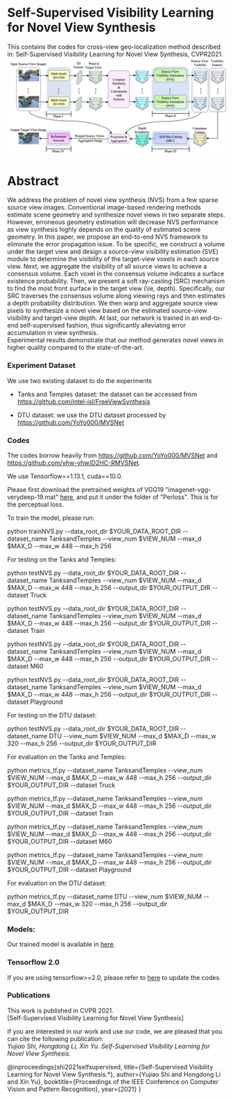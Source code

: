 # Self-Supervised Visibility Learning for Novel View Synthesis

This contains the codes for cross-view geo-localization method described in: Self-Supervised Visibility Learning for Novel View Synthesis, CVPR2021. 
![alt text](./Framework.png)

# Abstract
We address the problem of novel view synthesis (NVS) from a few sparse source view images. 
Conventional image-based rendering methods estimate scene geometry and synthesize novel views in two separate steps. 
However, erroneous geometry estimation will decrease NVS performance as view synthesis highly depends on the quality of estimated scene geometry.
In this paper, we propose an end-to-end NVS framework to eliminate the error propagation issue. 
To be specific, we construct a volume under the target view and 
design a source-view visibility estimation (SVE) module to determine the visibility of the target-view voxels in each source view. 
Next, we aggregate the visibility of all source views to achieve a consensus volume.
Each voxel in the consensus volume indicates a surface existence probability.
Then, we present a soft ray-casting (SRC) mechanism to find the most front surface in the target view (\ie, depth). Specifically, our SRC traverses the consensus volume along viewing rays and then estimates a depth probability distribution. 
We then warp and aggregate source view pixels to synthesize a novel view based on the estimated source-view visibility and target-view depth. 
At last, our network is trained in an end-to-end self-supervised fashion, thus significantly alleviating error accumulation in view synthesis.  
Experimental results demonstrate that our method generates novel views in higher quality compared to the state-of-the-art. 

### Experiment Dataset
We use two existing dataset to do the experiments

- Tanks and Temples dataset: the dataset can be accessed from https://github.com/intel-isl/FreeViewSynthesis
	
- DTU dataset: we use the DTU dataset processed by https://github.com/YoYo000/MVSNet


### Codes
The codes borrow heavily from https://github.com/YoYo000/MVSNet and https://github.com/yhw-yhw/D2HC-RMVSNet. 

We use Tensorflow==1.13.1, cuda==10.0. 

Please first download the pretrained weights of VGG19 "imagenet-vgg-verydeep-19.mat" [here](https://www.vlfeat.org/matconvnet/pretrained/#downloading-the-pre-trained-models), and put it under the folder of "Perloss". This is for the perceptual loss. 

To train the model, please run:

python trainNVS.py --data_root_dir $YOUR_DATA_ROOT_DIR --dataset_name TanksandTemples --view_num $VIEW_NUM --max_d $MAX_D --max_w 448 --max_h 256

For testing on the Tanks and Temples:

python testNVS.py --data_root_dir $YOUR_DATA_ROOT_DIR --dataset_name TanksandTemples --view_num $VIEW_NUM --max_d $MAX_D --max_w 448 --max_h 256 --output_dir $YOUR_OUTPUT_DIR --dataset Truck

python testNVS.py --data_root_dir $YOUR_DATA_ROOT_DIR --dataset_name TanksandTemples --view_num $VIEW_NUM --max_d $MAX_D --max_w 448 --max_h 256 --output_dir $YOUR_OUTPUT_DIR --dataset Train

python testNVS.py --data_root_dir $YOUR_DATA_ROOT_DIR --dataset_name TanksandTemples --view_num $VIEW_NUM --max_d $MAX_D --max_w 448 --max_h 256 --output_dir $YOUR_OUTPUT_DIR --dataset M60

python testNVS.py --data_root_dir $YOUR_DATA_ROOT_DIR --dataset_name TanksandTemples --view_num $VIEW_NUM --max_d $MAX_D --max_w 448 --max_h 256 --output_dir $YOUR_OUTPUT_DIR --dataset Playground

For testing on the DTU dataset:

python testNVS.py --data_root_dir $YOUR_DATA_ROOT_DIR --dataset_name DTU --view_num $VIEW_NUM --max_d $MAX_D --max_w 320 --max_h 256 --output_dir $YOUR_OUTPUT_DIR 

For evaluation on the Tanks and Temples:

python metrics_tf.py --dataset_name TanksandTemples --view_num $VIEW_NUM --max_d $MAX_D --max_w 448 --max_h 256 --output_dir $YOUR_OUTPUT_DIR --dataset Truck

python metrics_tf.py --dataset_name TanksandTemples --view_num $VIEW_NUM --max_d $MAX_D --max_w 448 --max_h 256 --output_dir $YOUR_OUTPUT_DIR --dataset Train

python metrics_tf.py --dataset_name TanksandTemples --view_num $VIEW_NUM --max_d $MAX_D --max_w 448 --max_h 256 --output_dir $YOUR_OUTPUT_DIR --dataset M60

python metrics_tf.py --dataset_name TanksandTemples --view_num $VIEW_NUM --max_d $MAX_D --max_w 448 --max_h 256 --output_dir $YOUR_OUTPUT_DIR --dataset Playground

For evaluation on the DTU dataset:

python metrics_tf.py --dataset_name DTU --view_num $VIEW_NUM --max_d $MAX_D --max_w 320 --max_h 256 --output_dir $YOUR_OUTPUT_DIR





### Models:
Our trained model is available in [here](https://anu365-my.sharepoint.com/:u:/g/personal/u6293587_anu_edu_au/EbtzMMMQLtRAj2UuWLYXoeYBpjnocjkAL-hsKNVG1NQUGw?e=gRhtfL).

### Tensorflow 2.0
If you are using tensorflow>=2.0, please refer to [here](https://www.tensorflow.org/guide/migrate) to update the codes. 

### Publications
This work is published in CVPR 2021.  
[Self-Supervised Visibility Learning for Novel View Synthesis]

If you are interested in our work and use our code, we are pleased that you can cite the following publication:  
*Yujiao Shi, Hongdong Li, Xin Yu. Self-Supervised Visibility Learning for Novel View Synthesis.*

@inproceedings{shi2021selfsupervised,
  title={Self-Supervised Visibility Learning for Novel View Synthesis.*},
  author={Yujiao Shi and Hongdong Li and Xin Yu},
  booktitle={Proceedings of the IEEE Conference on Computer Vision and Pattern Recognition},
  year={2021}
}


